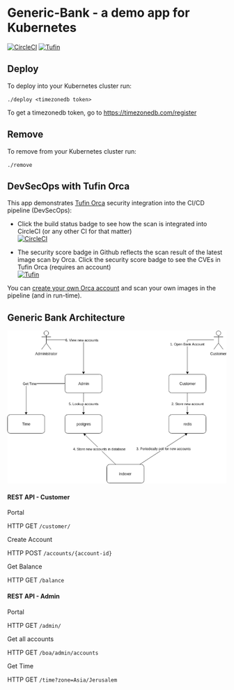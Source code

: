 # Generic-Bank - a demo app for Kubernetes
[![CircleCI](https://circleci.com/gh/Tufin/generic-bank.svg?style=shield&circle-token=dadfdb30201b7acdcfe4c91a2670536bd937c188)](https://circleci.com/gh/Tufin/generic-bank)
[![Tufin](https://securecloud.tufin.io/api/generic-bank/retail/badges/security-score?image=tufinim/generic-bank:cia-latest&token=46996438-6a77-4f9b-86cc-8a5308ff8966)](https://generic-bank.securecloud.tufin.io/k8s/#/generic-bank/retail/grid/scans?image=tufinim/generic-bank:cia-latest)

## Deploy

To deploy into your Kubernetes cluster run:
```
./deploy <timezonedb token>
```
To get a timezonedb token, go to https://timezonedb.com/register

## Remove
To remove from your Kubernetes cluster run:
```
./remove
```

## DevSecOps with Tufin Orca
This app demonstrates [Tufin Orca](https://www.tufin.com/tryorca) security integration into the CI/CD pipeline (DevSecOps):
- Click the build status badge to see how the scan is integrated into CircleCI (or any other CI for that matter)  
[![CircleCI](https://circleci.com/gh/Tufin/generic-bank.svg?style=shield&circle-token=dadfdb30201b7acdcfe4c91a2670536bd937c188)](https://circleci.com/gh/Tufin/generic-bank)

- The security score badge in Github reflects the scan result of the latest image scan by Orca. Click the security score badge to see the CVEs in Tufin Orca (requires an account)  
[![Tufin](https://securecloud.tufin.io/api/generic-bank/retail/badges/security-score?image=tufinim/generic-bank:cia-latest&token=46996438-6a77-4f9b-86cc-8a5308ff8966)](https://generic-bank.securecloud.tufin.io/k8s/#/generic-bank/retail/grid/scans?image=tufinim/generic-bank:cia-latest)

You can [create your own Orca account](https://www.tufin.com/tryorca) and scan your own images in the pipeline (and in run-time).

## Generic Bank Architecture

![Generic Bank Diagram](https://github.com/Tufin/generic-bank/blob/master/Generic%20Bank%20Diagram.png)


#### REST API - Customer
Portal

HTTP GET `/customer/`

Create Account

HTTP POST `/accounts/{account-id}`

Get Balance

HTTP GET `/balance`

#### REST API - Admin
Portal

HTTP GET `/admin/`

Get all accounts

HTTP GET `/boa/admin/accounts` 

Get Time

HTTP GET `/time?zone=Asia/Jerusalem`

